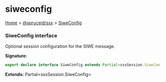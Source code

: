 # siweconfig

[Home](index.md) > [@spruceid/ssx](ssx.md) > [SiweConfig](ssx.siweconfig.md)

### SiweConfig interface

Optional session configuration for the SIWE message.

**Signature:**

```typescript
export declare interface SiweConfig extends Partial<ssxSession.SiweConfig> 
```

**Extends:** Partial\<ssxSession.SiweConfig>
